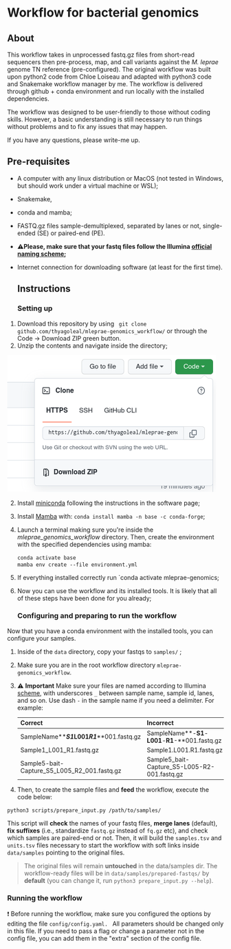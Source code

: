 # Workflow for bacterial genomics

## About

This workflow takes in unprocessed fastq.gz files from short-read sequencers then pre-process, map, and call variants against the *M. leprae* genome TN reference (pre-configured). The original workflow was built upon python2 code from Chloe Loiseau and adapted with python3 code and Snakemake workflow manager by me. The workflow is delivered through github + conda environment and run locally with the installed dependencies. 

The workflow was designed to be user-friendly to those without coding skills. However, a basic understanding is still necessary to run things without problems and to fix any issues that may happen.

If you have any questions, please write-me up. 

## Pre-requisites

* A computer with any linux distribution or MacOS (not tested in Windows, but should work under a virtual machine or WSL);

* Snakemake, 

* conda and mamba;

* FASTQ.gz files sample-demultiplexed, separated by lanes or not, single-ended (SE) or paired-end (PE). 

* :warning:**Please, make sure that your fastq files follow the Illumina [official naming scheme](https://webcache.googleusercontent.com/search?q=cache:-UCon30rVLUJ:https://support.illumina.com/help/BaseSpace_OLH_009008/Content/Source/Informatics/BS/NamingConvention_FASTQ-files-swBS.htm&cd=1&hl=en&ct=clnk&gl=br);**

* Internet connection for downloading software (at least for the first time).

  ## Instructions

  ### Setting up

1. Download this repository by using ` git clone github.com/thyagoleal/mleprae-genomics_workflow/` or through the Code -> Download ZIP green button.
2. Unzip the contents and navigate inside the directory;

![image-20220715165418518](.imgs/image-20220715165418518.png)

2. Install [miniconda](https://docs.conda.io/en/latest/miniconda.html) following the instructions in the software page;

3. Install [Mamba](https://github.com/mamba-org/mamba) with: `conda install mamba -n base -c conda-forge`;

4. Launch a terminal making sure you're inside the *mleprae_genomics_workflow* directory. Then,  create the environment with the specified dependencies using mamba:

   ```shell
   conda activate base
   mamba env create --file environment.yml
   ```

5. If everything installed correctly run `conda activate mleprae-genomics;
6. Now you can use the workflow and its installed tools. It is likely that  all of these steps have been done for you already;

   ### Configuring and preparing to run the workflow

Now that you have a conda environment with the installed tools, you can configure your samples.

1. Inside of the `data` directory, copy your fastqs to `samples/` ;

3. Make sure you are in the root workflow directory `mleprae-genomics_workflow`. 

3. :warning: **Important** Make sure your files are named according to Illumina [scheme](https://webcache.googleusercontent.com/search?q=cache:-UCon30rVLUJ:https://support.illumina.com/help/BaseSpace_OLH_009008/Content/Source/Informatics/BS/NamingConvention_FASTQ-files-swBS.htm&cd=1&hl=en&ct=clnk&gl=br), with underscores `_` between sample name, sample id, lanes, and so on. Use dash `-` in the sample name if you need a delimiter. For example:

   | Correct                                            | Incorrect                                          |
   | -------------------------------------------------- | -------------------------------------------------- |
   | SampleName**_**S1**_**L001**_**R1**_**001.fastq.gz | SampleName**-**S1**-**L001**-**R1**-**001.fastq.gz |
   | Sample1_L001_R1.fastq.gz                           | Sample1.L001.R1.fastq.gz                           |
   | Sample5-bait-Capture_S5_L005_R2_001.fastq.gz       | Sample5_bait-Capture_S5-L005-R2-001.fastq.gz       |

4.  Then, to create the sample files and **feed** the workflow, execute the code below:

   ``` shell
   python3 scripts/prepare_input.py /path/to/samples/
   ```

   This script will **check** the names of your fastq files, **merge lanes** (default), **fix suffixes** (i.e., standardize `fastq.gz` instead of `fq.gz` etc), and check which samples are paired-end or not. Then, it will build the `samples.tsv` and `units.tsv` files necessary to start the workflow with soft links inside `data/samples` pointing to the original files.

   > The original files will remain **untouched** in the data/samples dir. The workflow-ready files will be in `data/samples/prepared-fastqs/` by **default** (you can change it, run `python3 prepare_input.py --help`). 

   ### Running the workflow

   :exclamation: Before running the workflow, make sure you configured the options by editing the file `config/config.yaml. ` All parameters should be changed only in this file. If you need to pass a flag or change a parameter not in the config file, you can add them in the "extra" section of the config file.

   
